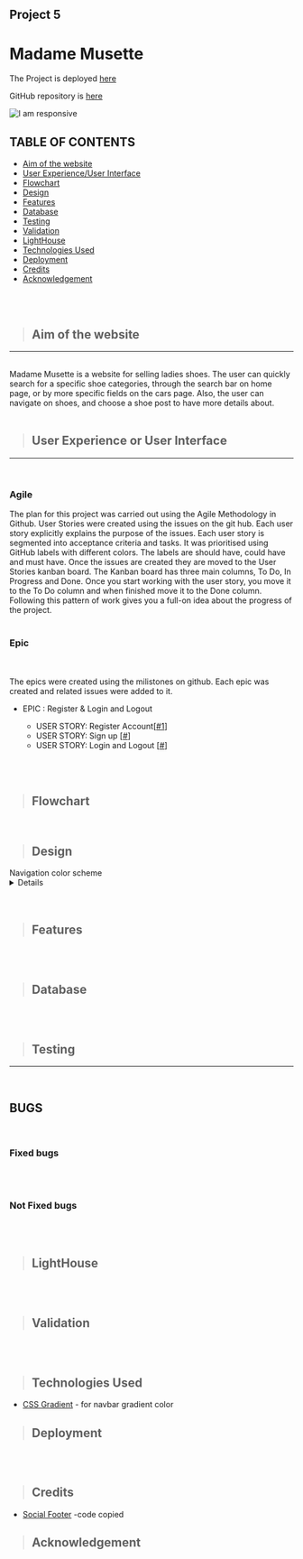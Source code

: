 ## Project 5

# Madame Musette

The Project is deployed [here](#) 

GitHub repository is [here](https://github.com/fitabigail/Madame-Musette) 

![I am responsive](#)

## TABLE OF CONTENTS
- [Aim of the website](#aim-of-the-website)
- [User Experience/User Interface](#user-experience-or-user-interface)
- [Flowchart](#flowchart)
- [Design](#design)
- [Features](#features)
- [Database](#database)
- [Testing](#testing)
- [Validation](#validation)
- [LightHouse](#lighthouse)
- [Technologies Used](#technologies-used)
- [Deployment](#deployment) 
- [Credits](#credits)
- [Acknowledgement](#acknowledgement)

</br></br>

> ## Aim of the website
---
</br>
Madame Musette is a website for selling ladies shoes. The user can quickly search for a specific shoe categories, through the search bar on home page, or by more specific fields on the cars page. Also, the user can navigate on shoes, and choose a shoe post to have more details about.  </br></br>


> ## User Experience or User Interface
---
</br>

### Agile
The plan for this project was carried out using the Agile Methodology in Github. User Stories were created using the issues on the git hub. Each user story explicitly explains the purpose of the issues. Each user story is segmented into acceptance criteria and tasks. It was prioritised using GitHub labels with different colors. The labels are should have, could have and must have. Once the issues are created they are moved to the User Stories kanban board. The Kanban board has three main columns, To Do, In Progress and Done. Once you start working with the user story, you move it to the To Do column and when finished move it to the Done column. Following this pattern of work gives you a full-on idea about the progress of the project.</br></br>



### Epic
</br></br>
The epics were created using the milistones on github. Each epic was created and related issues were added to it.  



- EPIC : Register & Login and Logout

    
    - USER STORY: Register Account[[#1](https://github.com/fitabigail/Madame-Musette/issues/1)]
    - USER STORY: Sign up [[#](#)]
    - USER STORY: Login and Logout [[#](#)]

    </br></br>


> ## Flowchart
</br>


> ## Design

<summary>Navigation color scheme</summary>
<details>

![Navigation](/images_reademe/design-nav-color.png)

</details>
</br></br>

> ## Features
</br></br>

> ## Database

</br></br>

> ## Testing
---
   
</br>

## **BUGS**
</br>

### Fixed bugs

</br></br>

### Not Fixed bugs
</br></br>

> ## LightHouse
</br></br>


> ## Validation

</br></br>

> ## Technologies Used

- [CSS Gradient](https://cssgradient.io/) - for navbar gradient color

> ## Deployment
</br></br>

> ## Credits
 
 - [Social Footer](https://mdbootstrap.com/docs/standard/extended/social-media-icons-footer/) -code copied

 > ## Acknowledgement